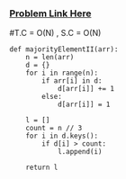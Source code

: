 ### [Problem Link Here](https://www.codingninjas.com/codestudio/guided-paths/data-structures-algorithms/content/118820/offering/1381893?leftPanelTab=0)

#T.C = O(N) , S.C = O(N)
```
def majorityElementII(arr):
    n = len(arr)
    d = {}
    for i in range(n):
        if arr[i] in d:
            d[arr[i]] += 1
        else:
            d[arr[i]] = 1

    l = []
    count = n // 3
    for i in d.keys():
        if d[i] > count:
            l.append(i)

    return l    
```
